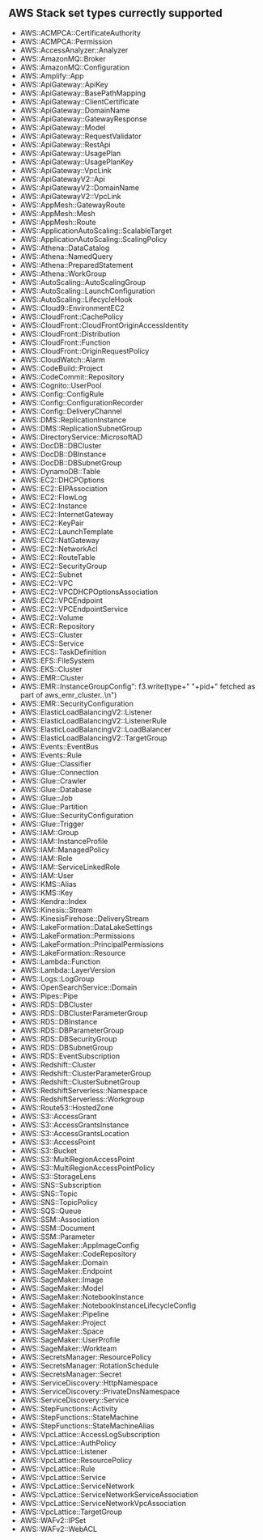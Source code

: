 ## AWS Stack set types currectly supported

* AWS::ACMPCA::CertificateAuthority
* AWS::ACMPCA::Permission
* AWS::AccessAnalyzer::Analyzer
* AWS::AmazonMQ::Broker
* AWS::AmazonMQ::Configuration
* AWS::Amplify::App
* AWS::ApiGateway::ApiKey
* AWS::ApiGateway::BasePathMapping
* AWS::ApiGateway::ClientCertificate
* AWS::ApiGateway::DomainName
* AWS::ApiGateway::GatewayResponse
* AWS::ApiGateway::Model
* AWS::ApiGateway::RequestValidator
* AWS::ApiGateway::RestApi
* AWS::ApiGateway::UsagePlan
* AWS::ApiGateway::UsagePlanKey
* AWS::ApiGateway::VpcLink
* AWS::ApiGatewayV2::Api
* AWS::ApiGatewayV2::DomainName
* AWS::ApiGatewayV2::VpcLink
* AWS::AppMesh::GatewayRoute
* AWS::AppMesh::Mesh
* AWS::AppMesh::Route
* AWS::ApplicationAutoScaling::ScalableTarget
* AWS::ApplicationAutoScaling::ScalingPolicy
* AWS::Athena::DataCatalog
* AWS::Athena::NamedQuery
* AWS::Athena::PreparedStatement
* AWS::Athena::WorkGroup
* AWS::AutoScaling::AutoScalingGroup
* AWS::AutoScaling::LaunchConfiguration
* AWS::AutoScaling::LifecycleHook
* AWS::Cloud9::EnvironmentEC2
* AWS::CloudFront::CachePolicy
* AWS::CloudFront::CloudFrontOriginAccessIdentity
* AWS::CloudFront::Distribution
* AWS::CloudFront::Function
* AWS::CloudFront::OriginRequestPolicy
* AWS::CloudWatch::Alarm
* AWS::CodeBuild::Project
* AWS::CodeCommit::Repository
* AWS::Cognito::UserPool
* AWS::Config::ConfigRule
* AWS::Config::ConfigurationRecorder
* AWS::Config::DeliveryChannel
* AWS::DMS::ReplicationInstance
* AWS::DMS::ReplicationSubnetGroup
* AWS::DirectoryService::MicrosoftAD
* AWS::DocDB::DBCluster
* AWS::DocDB::DBInstance
* AWS::DocDB::DBSubnetGroup
* AWS::DynamoDB::Table
* AWS::EC2::DHCPOptions
* AWS::EC2::EIPAssociation
* AWS::EC2::FlowLog
* AWS::EC2::Instance
* AWS::EC2::InternetGateway
* AWS::EC2::KeyPair
* AWS::EC2::LaunchTemplate
* AWS::EC2::NatGateway
* AWS::EC2::NetworkAcl
* AWS::EC2::RouteTable
* AWS::EC2::SecurityGroup
* AWS::EC2::Subnet
* AWS::EC2::VPC
* AWS::EC2::VPCDHCPOptionsAssociation
* AWS::EC2::VPCEndpoint
* AWS::EC2::VPCEndpointService
* AWS::EC2::Volume
* AWS::ECR::Repository
* AWS::ECS::Cluster
* AWS::ECS::Service
* AWS::ECS::TaskDefinition
* AWS::EFS::FileSystem
* AWS::EKS::Cluster
* AWS::EMR::Cluster
* AWS::EMR::InstanceGroupConfig": f3.write(type+" "+pid+" fetched as part of aws_emr_cluster..\n")
* AWS::EMR::SecurityConfiguration
* AWS::ElasticLoadBalancingV2::Listener
* AWS::ElasticLoadBalancingV2::ListenerRule
* AWS::ElasticLoadBalancingV2::LoadBalancer
* AWS::ElasticLoadBalancingV2::TargetGroup
* AWS::Events::EventBus
* AWS::Events::Rule
* AWS::Glue::Classifier
* AWS::Glue::Connection
* AWS::Glue::Crawler
* AWS::Glue::Database
* AWS::Glue::Job
* AWS::Glue::Partition
* AWS::Glue::SecurityConfiguration
* AWS::Glue::Trigger
* AWS::IAM::Group
* AWS::IAM::InstanceProfile
* AWS::IAM::ManagedPolicy
* AWS::IAM::Role
* AWS::IAM::ServiceLinkedRole
* AWS::IAM::User
* AWS::KMS::Alias
* AWS::KMS::Key
* AWS::Kendra::Index
* AWS::Kinesis::Stream
* AWS::KinesisFirehose::DeliveryStream
* AWS::LakeFormation::DataLakeSettings
* AWS::LakeFormation::Permissions
* AWS::LakeFormation::PrincipalPermissions
* AWS::LakeFormation::Resource
* AWS::Lambda::Function
* AWS::Lambda::LayerVersion
* AWS::Logs::LogGroup
* AWS::OpenSearchService::Domain
* AWS::Pipes::Pipe
* AWS::RDS::DBCluster
* AWS::RDS::DBClusterParameterGroup
* AWS::RDS::DBInstance
* AWS::RDS::DBParameterGroup
* AWS::RDS::DBSecurityGroup
* AWS::RDS::DBSubnetGroup
* AWS::RDS::EventSubscription
* AWS::Redshift::Cluster
* AWS::Redshift::ClusterParameterGroup
* AWS::Redshift::ClusterSubnetGroup
* AWS::RedshiftServerless::Namespace
* AWS::RedshiftServerless::Workgroup
* AWS::Route53::HostedZone
* AWS::S3::AccessGrant
* AWS::S3::AccessGrantsInstance
* AWS::S3::AccessGrantsLocation
* AWS::S3::AccessPoint
* AWS::S3::Bucket
* AWS::S3::MultiRegionAccessPoint
* AWS::S3::MultiRegionAccessPointPolicy
* AWS::S3::StorageLens
* AWS::SNS::Subscription
* AWS::SNS::Topic
* AWS::SNS::TopicPolicy
* AWS::SQS::Queue
* AWS::SSM::Association
* AWS::SSM::Document
* AWS::SSM::Parameter
* AWS::SageMaker::AppImageConfig
* AWS::SageMaker::CodeRepository
* AWS::SageMaker::Domain
* AWS::SageMaker::Endpoint
* AWS::SageMaker::Image
* AWS::SageMaker::Model
* AWS::SageMaker::NotebookInstance
* AWS::SageMaker::NotebookInstanceLifecycleConfig
* AWS::SageMaker::Pipeline
* AWS::SageMaker::Project
* AWS::SageMaker::Space
* AWS::SageMaker::UserProfile
* AWS::SageMaker::Workteam
* AWS::SecretsManager::ResourcePolicy
* AWS::SecretsManager::RotationSchedule
* AWS::SecretsManager::Secret
* AWS::ServiceDiscovery::HttpNamespace
* AWS::ServiceDiscovery::PrivateDnsNamespace
* AWS::ServiceDiscovery::Service
* AWS::StepFunctions::Activity
* AWS::StepFunctions::StateMachine
* AWS::StepFunctions::StateMachineAlias
* AWS::VpcLattice::AccessLogSubscription
* AWS::VpcLattice::AuthPolicy
* AWS::VpcLattice::Listener
* AWS::VpcLattice::ResourcePolicy
* AWS::VpcLattice::Rule
* AWS::VpcLattice::Service
* AWS::VpcLattice::ServiceNetwork
* AWS::VpcLattice::ServiceNetworkServiceAssociation
* AWS::VpcLattice::ServiceNetworkVpcAssociation
* AWS::VpcLattice::TargetGroup
* AWS::WAFv2::IPSet
* AWS::WAFv2::WebACL
